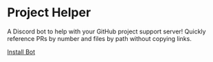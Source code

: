 # Project Helper

A Discord bot to help with your GitHub project support server! Quickly reference PRs by number and files by path without copying links.

[Install Bot](https://discord.com/oauth2/authorize?client_id=1339029217450655745)